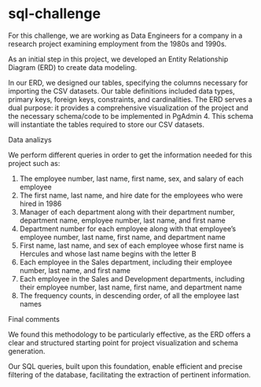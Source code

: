 # sql-challenge

For this challenge, we are working as Data Engineers for a company in a research project examining employment from the 1980s and 1990s.

As an initial step in this project, we developed an Entity Relationship Diagram (ERD) to create data modeling.

In our ERD, we designed our tables, specifying the columns necessary for importing the CSV datasets. Our table definitions included data types, primary keys, foreign keys, constraints, and cardinalities.
The ERD serves a dual purpose: it provides a comprehensive visualization of the project and the necessary schema/code to be implemented in PgAdmin 4. This schema will instantiate the tables required to store our CSV datasets.
 
Data analizys
 
We perform different queries in order to get the information needed for this project such as:

1. The employee number, last name, first name, sex, and salary of each employee 
2. The first name, last name, and hire date for the employees who were hired in 1986
3. Manager of each department along with their department number, department name, employee number, last name, and first name
4. Department number for each employee along with that employee’s employee number, last name, first name, and department name
5. First name, last name, and sex of each employee whose first name is Hercules and whose last name begins with the letter B
6. Each employee in the Sales department, including their employee number, last name, and first name
7. Each employee in the Sales and Development departments, including their employee number, last name, first name, and department name
8. The frequency counts, in descending order, of all the employee last names

Final comments

We found this methodology to be particularly effective, as the ERD offers a clear and structured starting point for project visualization and schema generation.

Our SQL queries, built upon this foundation, enable efficient and precise filtering of the database, facilitating the extraction of pertinent information.


